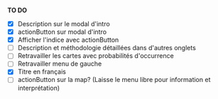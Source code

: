 **TO DO**

- [x] Description sur le modal d'intro
- [x] actionButton sur modal d'intro
- [x] Afficher l'indice avec actionButton
- [ ] Description et méthodologie détaillées dans d'autres onglets
- [ ] Retravailler les cartes avec probabilités d'occurrence
- [ ] Retravailler menu de gauche
- [x] Titre en français
- [ ] actionButton sur la map? (Laisse le menu libre pour information et interprétation)
